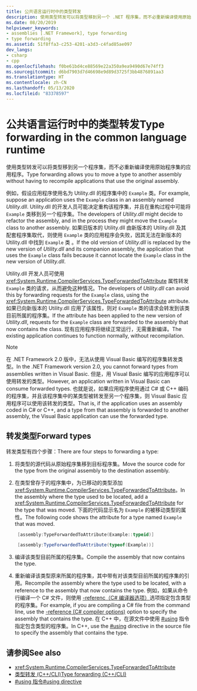 ```yaml
---
title: 公共语言运行时中的类型转发
description: 使用类型转发可以将类型移到另一个 .NET 程序集，而不必重新编译使用原始程序集的应用程序。
ms.date: 08/20/2019
helpviewer_keywords:
- assemblies [.NET Framework], type forwarding
- type forwarding
ms.assetid: 51f8ffa3-c253-4201-a3d3-c4fad85ae097
dev_langs:
- csharp
- cpp
ms.openlocfilehash: f0be61bd4ce88569e22a350a9ea9490d67e74ff3
ms.sourcegitcommit: d6bd7903d7d46698e9d89d3725f3bb4876891aa3
ms.translationtype: HT
ms.contentlocale: zh-CN
ms.lasthandoff: 05/13/2020
ms.locfileid: "83378597"
---
```

# <a name="type-forwarding-in-the-common-language-runtime"></a><span data-ttu-id="c3a71-103">公共语言运行时中的类型转发</span><span class="sxs-lookup"><span data-stu-id="c3a71-103">Type forwarding in the common language runtime</span></span>
<span data-ttu-id="c3a71-104">使用类型转发可以将类型移到另一个程序集，而不必重新编译使用原始程序集的应用程序。</span><span class="sxs-lookup"><span data-stu-id="c3a71-104">Type forwarding allows you to move a type to another assembly without having to recompile applications that use the original assembly.</span></span>  
  
 <span data-ttu-id="c3a71-105">例如，假设应用程序使用名为 Utility.dll 的程序集中的 `Example` 类。</span><span class="sxs-lookup"><span data-stu-id="c3a71-105">For example, suppose an application uses the `Example` class in an assembly named *Utility.dll*.</span></span> <span data-ttu-id="c3a71-106">Utility.dll 的开发人员可能决定重构该程序集，并且在重构过程中可能将 `Example` 类移到另一个程序集。</span><span class="sxs-lookup"><span data-stu-id="c3a71-106">The developers of *Utility.dll* might decide to refactor the assembly, and in the process they might move the `Example` class to another assembly.</span></span> <span data-ttu-id="c3a71-107">如果旧版本的 Utility.dll 由新版本的 Utility.dll 及其配套程序集取代，则使用 `Example` 类的应用程序会失败，因其无法在新版本的 Utility.dll 中找到 `Example` 类  。</span><span class="sxs-lookup"><span data-stu-id="c3a71-107">If the old version of *Utility.dll* is replaced by the new version of *Utility.dll* and its companion assembly, the application that uses the `Example` class fails because it cannot locate the `Example` class in the new version of *Utility.dll*.</span></span>  
  
 <span data-ttu-id="c3a71-108">Utility.dll 开发人员可使用 <xref:System.Runtime.CompilerServices.TypeForwardedToAttribute> 属性转发 `Example` 类的请求，从而避免这种情况。</span><span class="sxs-lookup"><span data-stu-id="c3a71-108">The developers of *Utility.dll* can avoid this by forwarding requests for the `Example` class, using the <xref:System.Runtime.CompilerServices.TypeForwardedToAttribute> attribute.</span></span> <span data-ttu-id="c3a71-109">如果已向新版本的 Utility.dll 应用了该属性，则对 `Example` 类的请求会转发到该类目前所属的程序集。</span><span class="sxs-lookup"><span data-stu-id="c3a71-109">If the attribute has been applied to the new version of *Utility.dll*, requests for the `Example` class are forwarded to the assembly that now contains the class.</span></span> <span data-ttu-id="c3a71-110">现有应用程序将继续正常运行，无需重新编译。</span><span class="sxs-lookup"><span data-stu-id="c3a71-110">The existing application continues to function normally, without recompilation.</span></span>  
  
> [!NOTE]
> <span data-ttu-id="c3a71-111">在 .NET Framework 2.0 版中，无法从使用 Visual Basic 编写的程序集转发类型。</span><span class="sxs-lookup"><span data-stu-id="c3a71-111">In the .NET Framework version 2.0, you cannot forward types from assemblies written in Visual Basic.</span></span> <span data-ttu-id="c3a71-112">但是，用 Visual Basic 编写的应用程序可以使用转发的类型。</span><span class="sxs-lookup"><span data-stu-id="c3a71-112">However, an application written in Visual Basic can consume forwarded types.</span></span> <span data-ttu-id="c3a71-113">也就是说，如果应用程序使用通过 C# 或 C++ 编码的程序集，并且该程序集中的某类型被转发至另一个程序集，则 Visual Basic 应用程序可以使用该转发的类型。</span><span class="sxs-lookup"><span data-stu-id="c3a71-113">That is, if the application uses an assembly coded in C# or C++, and a type from that assembly is forwarded to another assembly, the Visual Basic application can use the forwarded type.</span></span>  
  
## <a name="forward-types"></a><span data-ttu-id="c3a71-114">转发类型</span><span class="sxs-lookup"><span data-stu-id="c3a71-114">Forward types</span></span>  
 <span data-ttu-id="c3a71-115">转发类型有四个步骤：</span><span class="sxs-lookup"><span data-stu-id="c3a71-115">There are four steps to forwarding a type:</span></span>  
  
1. <span data-ttu-id="c3a71-116">将类型的源代码从原始程序集移到目标程序集。</span><span class="sxs-lookup"><span data-stu-id="c3a71-116">Move the source code for the type from the original assembly to the destination assembly.</span></span>  

2. <span data-ttu-id="c3a71-117">在类型曾存于的程序集中，为已移动的类型添加 <xref:System.Runtime.CompilerServices.TypeForwardedToAttribute>。</span><span class="sxs-lookup"><span data-stu-id="c3a71-117">In the assembly where the type used to be located, add a <xref:System.Runtime.CompilerServices.TypeForwardedToAttribute> for the type that was moved.</span></span> <span data-ttu-id="c3a71-118">下面的代码显示名为 `Example` 的被移动类型的属性。</span><span class="sxs-lookup"><span data-stu-id="c3a71-118">The following code shows the attribute for a type named `Example` that was moved.</span></span>  

   ```cpp  
    [assembly:TypeForwardedToAttribute(Example::typeid)]  
   ```

   ```csharp  
    [assembly:TypeForwardedToAttribute(typeof(Example))]  
   ```  

3. <span data-ttu-id="c3a71-119">编译该类型目前所属的程序集。</span><span class="sxs-lookup"><span data-stu-id="c3a71-119">Compile the assembly that now contains the type.</span></span>  

4. <span data-ttu-id="c3a71-120">重新编译该类型原来所属的程序集，其中带有对该类型目前所属的程序集的引用。</span><span class="sxs-lookup"><span data-stu-id="c3a71-120">Recompile the assembly where the type used to be located, with a reference to the assembly that now contains the type.</span></span> <span data-ttu-id="c3a71-121">例如，如果从命令行编译一个 C# 文件，则使用 [-referenc（C# 编译器选项）](../../csharp/language-reference/compiler-options/reference-compiler-option.md)选项指定包含类型的程序集。</span><span class="sxs-lookup"><span data-stu-id="c3a71-121">For example, if you are compiling a C# file from the command line, use the [-reference (C# compiler options)](../../csharp/language-reference/compiler-options/reference-compiler-option.md) option to specify the assembly that contains the type.</span></span> <span data-ttu-id="c3a71-122">在 C++ 中，在源文件中使用 [#using](/cpp/preprocessor/hash-using-directive-cpp) 指令指定包含类型的程序集。</span><span class="sxs-lookup"><span data-stu-id="c3a71-122">In C++, use the [#using](/cpp/preprocessor/hash-using-directive-cpp) directive in the source file to specify the assembly that contains the type.</span></span>  
  
## <a name="see-also"></a><span data-ttu-id="c3a71-123">请参阅</span><span class="sxs-lookup"><span data-stu-id="c3a71-123">See also</span></span>

- <xref:System.Runtime.CompilerServices.TypeForwardedToAttribute>
- [<span data-ttu-id="c3a71-124">类型转发 (C++/CLI)</span><span class="sxs-lookup"><span data-stu-id="c3a71-124">Type forwarding (C++/CLI)</span></span>](/cpp/windows/type-forwarding-cpp-cli)
- [<span data-ttu-id="c3a71-125">#using 指令</span><span class="sxs-lookup"><span data-stu-id="c3a71-125">#using directive</span></span>](/cpp/preprocessor/hash-using-directive-cpp)
